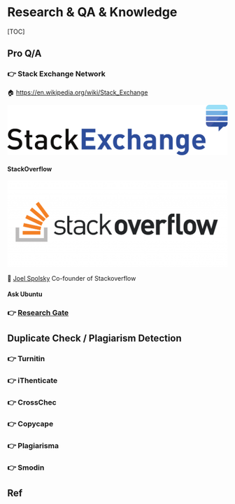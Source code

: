 # Research & QA & Knowledge

[TOC]


## Pro Q/A
### 👉 Stack Exchange Network
🏠 https://en.wikipedia.org/wiki/Stack_Exchange

![|300](../../../../../Assets/Pics/Pasted%20image%2020230313093439.png)



#### StackOverflow
![|300](../../../../../Assets/Pics/Pasted%20image%2020230313093619.png)


👨 [Joel Spolsky](https://www.joelonsoftware.com) Co-founder of Stackoverflow


#### Ask Ubuntu



### 👉 [Research Gate](https://www.researchgate.net)



## Duplicate Check / Plagiarism Detection
### 👉 Turnitin


### 👉 iThenticate


### 👉 CrossChec


### 👉 Copycape

### 👉 Plagiarisma

### 👉 Smodin





## Ref
[Stack Overflow 成功之道]: https://linux.cn/article-6750-1.html
[从StackOverflow来的值得回味的编程观点]: https://developer.aliyun.com/article/586037
[从StackOverflow来的值得回味的编程观点]: https://developer.aliyun.com/article/586037

